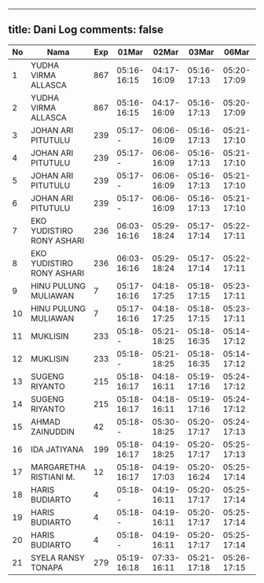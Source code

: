 
---
title: Dani Log
comments: false
---

| No | Nama | Exp | 01Mar | 02Mar | 03Mar | 06Mar | 07Mar | 08Mar |
|-----|-----|-----|-----|-----|-----|-----|-----|-----|
| 1 | YUDHA VIRMA ALLASCA | 867 | 05:16-16:15 | 04:17-16:09 | 05:16-17:13 | 05:20-17:09 | 05:27-17:09 | 05:01-- |
| 2 | YUDHA VIRMA ALLASCA | 867 | 05:16-16:15 | 04:17-16:09 | 05:16-17:13 | 05:20-17:09 | 05:27-17:09 | 05:01-- |
| 3 | JOHAN ARI PITUTULU | 239 | 05:17-- | 06:06-16:09 | 05:16-17:13 | 05:21-17:10 | 05:28-17:09 | 05:01-- |
| 4 | JOHAN ARI PITUTULU | 239 | 05:17-- | 06:06-16:09 | 05:16-17:13 | 05:21-17:10 | 05:28-17:09 | 05:01-- |
| 5 | JOHAN ARI PITUTULU | 239 | 05:17-- | 06:06-16:09 | 05:16-17:13 | 05:21-17:10 | 05:28-17:09 | 05:01-- |
| 6 | JOHAN ARI PITUTULU | 239 | 05:17-- | 06:06-16:09 | 05:16-17:13 | 05:21-17:10 | 05:28-17:09 | 05:01-- |
| 7 | EKO YUDISTIRO RONY ASHARI | 236 | 06:03-16:16 | 05:29-18:24 | 05:17-17:14 | 05:22-17:11 | 05:29-17:11 | 05:03-- |
| 8 | EKO YUDISTIRO RONY ASHARI | 236 | 06:03-16:16 | 05:29-18:24 | 05:17-17:14 | 05:22-17:11 | 05:29-17:11 | 05:03-- |
| 9 | HINU PULUNG MULIAWAN | 7 | 05:17-16:16 | 04:18-17:25 | 05:18-17:15 | 05:23-17:11 | 05:30-17:11 | 05:03-- |
| 10 | HINU PULUNG MULIAWAN | 7 | 05:17-16:16 | 04:18-17:25 | 05:18-17:15 | 05:23-17:11 | 05:30-17:11 | 05:03-- |
| 11 | MUKLISIN | 233 | 05:18-- | 05:21-18:25 | 05:18-16:35 | 05:14-17:12 | 05:30-17:12 | 05:04-- |
| 12 | MUKLISIN | 233 | 05:18-- | 05:21-18:25 | 05:18-16:35 | 05:14-17:12 | 05:30-17:12 | 05:04-- |
| 13 | SUGENG RIYANTO | 215 | 05:18-16:17 | 04:18-16:11 | 05:19-17:16 | 05:24-17:12 | 05:31-17:12 | 05:04-- |
| 14 | SUGENG RIYANTO | 215 | 05:18-16:17 | 04:18-16:11 | 05:19-17:16 | 05:24-17:12 | 05:31-17:12 | 05:04-- |
| 15 | AHMAD ZAINUDDIN | 42 | 05:18-- | 05:30-18:25 | 05:20-17:17 | 05:24-17:13 | 05:31-17:13 | 05:05-- |
| 16 | IDA JATIYANA | 199 | 05:18-16:17 | 04:19-18:25 | 05:20-17:17 | 05:25-17:13 | 05:32-17:13 | 05:05-- |
| 17 | MARGARETHA RISTIANI M. | 12 | 05:18-16:17 | 04:19-17:03 | 05:20-16:24 | 05:25-17:14 | 05:32-17:13 | 05:05-- |
| 18 | HARIS BUDIARTO | 4 | 05:18-- | 04:19-16:11 | 05:20-17:17 | 05:25-17:14 | 05:32-17:14 | 05:06-- |
| 19 | HARIS BUDIARTO | 4 | 05:18-- | 04:19-16:11 | 05:20-17:17 | 05:25-17:14 | 05:32-17:14 | 05:06-- |
| 20 | HARIS BUDIARTO | 4 | 05:18-- | 04:19-16:11 | 05:20-17:17 | 05:25-17:14 | 05:32-17:14 | 05:06-- |
| 21 | SYELA RANSY TONAPA | 279 | 05:19-16:18 | 07:33-16:11 | 05:21-17:18 | 05:26-17:15 | 05:33-17:15 | 05:07-- |
